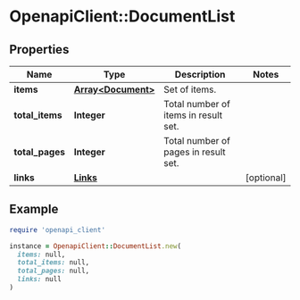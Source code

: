 # OpenapiClient::DocumentList

## Properties

| Name | Type | Description | Notes |
| ---- | ---- | ----------- | ----- |
| **items** | [**Array&lt;Document&gt;**](Document.md) | Set of items. |  |
| **total_items** | **Integer** | Total number of items in result set. |  |
| **total_pages** | **Integer** | Total number of pages in result set. |  |
| **links** | [**Links**](Links.md) |  | [optional] |

## Example

```ruby
require 'openapi_client'

instance = OpenapiClient::DocumentList.new(
  items: null,
  total_items: null,
  total_pages: null,
  links: null
)
```

